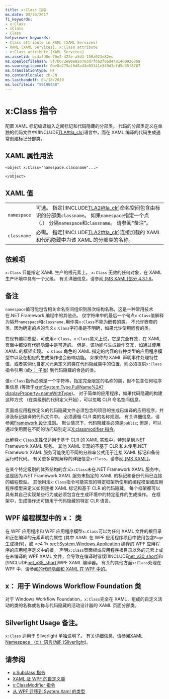 ```yaml
---
title: x:Class 指令
ms.date: 03/30/2017
f1_keywords:
- x:Class
- xClass
- Class
helpviewer_keywords:
- Class attribute in XAML [XAML Services]
- XAML [XAML Services], x:Class attribute
- x:Class attribute [XAML Services]
ms.assetid: bc4a3d8e-76e2-423e-a5d1-159a023e82ec
ms.openlocfilehash: 5f7b072e90e92070dd7fda2f0ad44814009268b9
ms.sourcegitcommit: 0be8a279af6d8a43e03141e349d3efd5d35f8767
ms.translationtype: HT
ms.contentlocale: zh-CN
ms.lasthandoff: 04/18/2019
ms.locfileid: "59199448"
---
```

# <a name="xclass-directive"></a>x:Class 指令
配置 XAML 标记编译加入之间标记和代码隐藏的分部类。 代码的分部类定义在单独的代码文件中[!INCLUDE[TLA#tla_cls](../../../includes/tlasharptla-cls-md.md)]语言中，而在 XAML 编译的代码生成通常创建标记分部类。  
  
## <a name="xaml-attribute-usage"></a>XAML 属性用法  
  
```  
<object x:Class="namespace.classname"...>  
  ...  
</object>  
```  
  
## <a name="xaml-values"></a>XAML 值  
  
|||  
|-|-|  
|`namespace`|可选。 指定[!INCLUDE[TLA2#tla_clr](../../../includes/tla2sharptla-clr-md.md)]命名空间包含由标识的分部类`classname`。 如果`namespace`指定一个点 （.） 分隔`namespace`和`classname`。 请参阅“备注”。|  
|`classname`|必需。 指定[!INCLUDE[TLA2#tla_clr](../../../includes/tla2sharptla-clr-md.md)]连接加载的 XAML 和代码隐藏中为该 XAML 的分部类的名称。|  
  
## <a name="dependencies"></a>依赖项  
 `x:Class` 只能指定 XAML 生产的根元素上。 `x:Class` 无效的任何对象，在 XAML 生产环境中具有一个父级。 有关详细信息，请参阅[ \[MS XAML\]部分 4.3.1.6](https://go.microsoft.com/fwlink/?LinkId=114525)。  
  
## <a name="remarks"></a>备注  
 `namespace`值可能包含相关命名空间组织到层次结构名称，这是一种常用技术在.NET Framework 编程中的其他点。 仅字符串中的最后一个句点`x:Class`值解释为隔开`namespace`和`classname.`用作类`x:Class`不能为嵌套的类。 不允许嵌套的类，因为确定的点的含义`x:Class`字符串是不明确，如果允许使用嵌套的类。  
  
 在现有编程模型，可使用`x:Class`，`x:Class`意义上说，它是完全有效，在 XAML 页面中都没有代码隐藏中是可选的。 但是，该功能与生成操作交互，如通过使用 XAML 的框架实现。 `x:Class` 角色的 XAML 指定的内容的各种类型的应用程序模型中以及在相应的生成操作也会影响功能。 如果你的 XAML 声明事件处理特性值，或者实例化自定义元素定义的类在代码隐藏类中的位置，则必须提供`x:Class`指令引用 (或[x： 子类](x-subclass-directive.md)) 到代码隐藏的合适的类。  
  
 值`x:Class`指令必须是一个字符串，指定完全限定的名称的类，但不包含任何程序集信息 (等效于<xref:System.Type.FullName%2A?displayProperty=nameWithType>)。 对于简单的应用程序，如果代码隐藏的构建这种方式 （在类级别的代码定义开始），可以忽略 CLR 命名空间信息。  
  
 页面或应用程序定义的代码隐藏文件必须包含的项目的生成已编译的应用程序，并涉及标记编译的代码文件中。 必须遵循 CLR 类的名称规则。 有关详细信息，请参阅[Framework 设计准则](../../standard/design-guidelines/index.md)。 默认情况下，代码隐藏类必须是`public`; 但是，可以通过使用而在不同的访问级别定义[X:classmodifier 指令](x-classmodifier-directive.md)。  
  
 此解释`x:Class`属性仅适用于基于 CLR 的 XAML 实现中，特别是到.NET Framework XAML 服务。 其他 XAML 实现的不基于 CLR 和未使用.NET Framework XAML 服务可能使用不同的分辨率公式用于连接 XAML 标记和备份运行时代码。 有关更多常规解释的详细信息`x:Class`，请参阅[ \[MS XAML\]](https://go.microsoft.com/fwlink/?LinkId=114525)。  
  
 在某个特定级别的体系结构的含义`x:Class`未在.NET Framework XAML 服务中。 这是因为.NET Framework XAML 服务未指定的 XAML 的标记和备份代码已连接的编程模型。 其他用法`x:Class`指令可能实现的特定框架所使用的编程模型或应用程序模型来定义如何连接 XAML 标记和基于 CLR 的代码隐藏。 每个框架都可以具有其自己实现某些行为或必须包含在生成环境中的特定组件的生成操作。 在框架中，生成操作还可随用于代码隐藏的特定 CLR 语言。  
  
## <a name="xclass-in-the-wpf-programming-model"></a>WPF 编程模型中的 x： 类  
 在 WPF 应用程序和 WPF 应用程序模型`x:Class`可以为任何 XAML 文件的根目录和正在编译的元素声明为属性 (其中 XAML 在 WPF 应用程序项目中使用包含`Page`生成操作)，或 <c4 1> <xref:System.Windows.Application> 编译的 WPF 应用程序的应用程序定义中的根。 声明`x:Class`页面根或应用程序根目录以外的元素上或在未编译的 WPF XAML 文件，会导致在编译时错误[!INCLUDE[net_v30_short](../../../includes/net-v30-short-md.md)]和[!INCLUDE[net_v35_short](../../../includes/net-v35-short-md.md)]WPF XAML 编译器。 有关的其他方面`x:Class`处理在 WPF 中，请参阅[的代码隐藏和 XAML 在 WPF 中的](../wpf/advanced/code-behind-and-xaml-in-wpf.md)。  
  
## <a name="xclass-for-windows-workflow-foundation"></a>x： 用于 Windows Workflow Foundation 类  
 对于 Windows Workflow Foundation，`x:Class`完全在 XAML，组成的自定义活动的类的名称或名称与代码隐藏的活动设计器的 XAML 页面分部类。  
  
## <a name="silverlight-usage-notes"></a>Silverlight Usage 备注。  
 `x:Class` 适用于 Silverlight 单独说明了。 有关详细信息，请参阅[XAML Namespace （x:）语言功能 (Silverlight)](https://go.microsoft.com/fwlink/?LinkId=199081)。  
  
## <a name="see-also"></a>请参阅

- [x:Subclass 指令](x-subclass-directive.md)
- [XAML 及 WPF 的自定义类](../wpf/advanced/xaml-and-custom-classes-for-wpf.md)
- [x:ClassModifier 指令](x-classmodifier-directive.md)
- [从 WPF 迁移到 System.Xaml 的类型](types-migrated-from-wpf-to-system-xaml.md)
